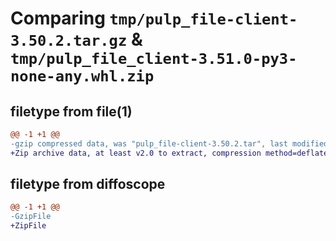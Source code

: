 # Comparing `tmp/pulp_file-client-3.50.2.tar.gz` & `tmp/pulp_file_client-3.51.0-py3-none-any.whl.zip`

## filetype from file(1)

```diff
@@ -1 +1 @@
-gzip compressed data, was "pulp_file-client-3.50.2.tar", last modified: Tue Apr  9 18:35:44 2024, max compression
+Zip archive data, at least v2.0 to extract, compression method=deflate
```

## filetype from diffoscope

```diff
@@ -1 +1 @@
-GzipFile
+ZipFile
```

